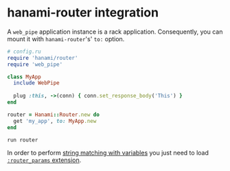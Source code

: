 # hanami-router integration

A `web_pipe` application instance is a rack application.
Consequently, you can mount it with `hanami-router`'s' `to:`
option.

```ruby
# config.ru
require 'hanami/router'
require 'web_pipe'

class MyApp
  include WebPipe
  
  plug :this, ->(conn) { conn.set_response_body('This') }
end

router = Hanami::Router.new do
  get 'my_app', to: MyApp.new
end

run router
```

In order to perform [string matching with variables](https://github.com/hanami/router#string-matching-with-variables) you just need to load [`:router_params` extension](../extensions/router_params.md).

